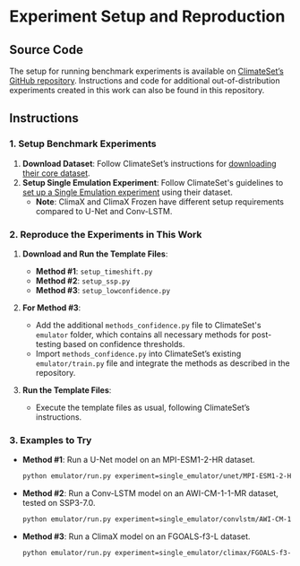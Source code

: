 # Experiment Setup and Reproduction

## Source Code

The setup for running benchmark experiments is available on [ClimateSet’s GitHub repository](https://github.com/RolnickLab/ClimateSet/). Instructions and code for additional out-of-distribution experiments created in this work can also be found in this repository.

## Instructions

### 1. Setup Benchmark Experiments

1. **Download Dataset**: Follow ClimateSet’s instructions for [downloading their core dataset](https://github.com/RolnickLab/ClimateSet/blob/main/README.md#downloading-the-core-dataset).
2. **Setup Single Emulation Experiment**: Follow ClimateSet's guidelines to [set up a Single Emulation experiment](https://github.com/RolnickLab/ClimateSet/blob/main/README.md#downloading-the-core-dataset) using their dataset.
   - **Note**: ClimaX and ClimaX Frozen have different setup requirements compared to U-Net and Conv-LSTM.

### 2. Reproduce the Experiments in This Work

1. **Download and Run the Template Files**:
   - **Method #1**: `setup_timeshift.py`
   - **Method #2**: `setup_ssp.py`
   - **Method #3**: `setup_lowconfidence.py`

2. **For Method #3**:
   - Add the additional `methods_confidence.py` file to ClimateSet's `emulator` folder, which contains all necessary methods for post-testing based on confidence thresholds.
   - Import `methods_confidence.py` into ClimateSet’s existing `emulator/train.py` file and integrate the methods as described in the repository.

3. **Run the Template Files**:
   - Execute the template files as usual, following ClimateSet’s instructions.

### 3. Examples to Try

- **Method #1**: Run a U-Net model on an MPI-ESM1-2-HR dataset.
  ```bash
  python emulator/run.py experiment=single_emulator/unet/MPI-ESM1-2-HR/unet_experiment_timeshift.yaml
  
- **Method #2**: Run a Conv-LSTM model on an AWI-CM-1-1-MR dataset, tested on SSP3-7.0.
  ```bash
  python emulator/run.py experiment=single_emulator/convlstm/AWI-CM-1-1-MR/convlstm_experiment_ssp370.yaml

- **Method #3**: Run a ClimaX model on an FGOALS-f3-L dataset.
  ```bash
  python emulator/run.py experiment=single_emulator/climax/FGOALS-f3-L/climax_experiment_confidence.yaml


